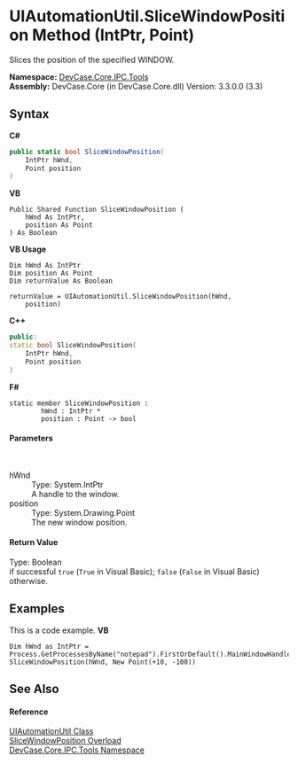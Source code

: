 # UIAutomationUtil.SliceWindowPosition Method (IntPtr, Point)
 

Slices the position of the specified WINDOW.

**Namespace:**&nbsp;<a href="N_DevCase_Core_IPC_Tools">DevCase.Core.IPC.Tools</a><br />**Assembly:**&nbsp;DevCase.Core (in DevCase.Core.dll) Version: 3.3.0.0 (3.3)

## Syntax

**C#**<br />
``` C#
public static bool SliceWindowPosition(
	IntPtr hWnd,
	Point position
)
```

**VB**<br />
``` VB
Public Shared Function SliceWindowPosition ( 
	hWnd As IntPtr,
	position As Point
) As Boolean
```

**VB Usage**<br />
``` VB Usage
Dim hWnd As IntPtr
Dim position As Point
Dim returnValue As Boolean

returnValue = UIAutomationUtil.SliceWindowPosition(hWnd, 
	position)
```

**C++**<br />
``` C++
public:
static bool SliceWindowPosition(
	IntPtr hWnd, 
	Point position
)
```

**F#**<br />
``` F#
static member SliceWindowPosition : 
        hWnd : IntPtr * 
        position : Point -> bool 

```


#### Parameters
&nbsp;<dl><dt>hWnd</dt><dd>Type: System.IntPtr<br />A handle to the window.</dd><dt>position</dt><dd>Type: System.Drawing.Point<br />The new window position.</dd></dl>

#### Return Value
Type: Boolean<br />if successful `true` (`True` in Visual Basic); `false` (`False` in Visual Basic) otherwise.

## Examples
This is a code example. 
**VB**<br />
``` VB
Dim hWnd as IntPtr = Process.GetProcessesByName("notepad").FirstOrDefault().MainWindowHandle
SliceWindowPosition(hWnd, New Point(+10, -100))
```


## See Also


#### Reference
<a href="T_DevCase_Core_IPC_Tools_UIAutomationUtil">UIAutomationUtil Class</a><br /><a href="Overload_DevCase_Core_IPC_Tools_UIAutomationUtil_SliceWindowPosition">SliceWindowPosition Overload</a><br /><a href="N_DevCase_Core_IPC_Tools">DevCase.Core.IPC.Tools Namespace</a><br />